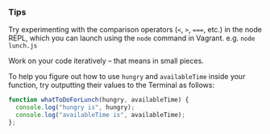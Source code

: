 ### Tips

Try experimenting with the comparison operators (`<`, `>`, `===`, etc.) in the node REPL, which you can launch using the `node` command in Vagrant. e.g. `node lunch.js`

Work on your code iteratively – that means in small pieces. 

To help you figure out how to use `hungry` and `availableTime` inside your function, try outputting their values to the Terminal as follows:

```javascript
function whatToDoForLunch(hungry, availableTime) {
  console.log("hungry is", hungry);
  console.log("availableTime is", availableTime);
};
```
